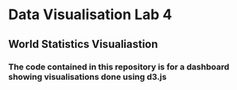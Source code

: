 # Data Visualisation Lab 4

## World Statistics Visualiastion

### The code contained in this repository is for a dashboard showing visualisations done using d3.js 
